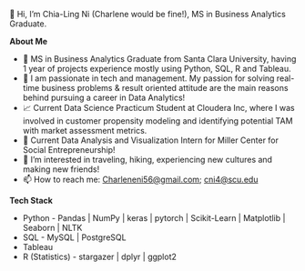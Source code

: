 👋 Hi, I’m Chia-Ling Ni (Charlene would be fine!), MS in Business Analytics Graduate. 



**About Me**
- 📖 MS in Business Analytics Graduate from Santa Clara University, having 1 year of projects experience mostly using Python, SQL, R and Tableau.
- 💞️ I am passionate in tech and management. My passion for solving real-time business problems & result oriented attitude are the main reasons behind pursuing a career in Data Analytics!
- 📈 Current Data Science Practicum Student at Cloudera Inc, where I was involved in customer propensity modeling and identifying potential TAM with market assessment metrics. 
- 💼 Current Data Analysis and Visualization Intern for Miller Center for Social Entrepreneurship!
- 👀 I’m interested in traveling, hiking, experiencing new cultures and making new friends!
- 📫 How to reach me: Charleneni56@gmail.com; cni4@scu.edu


**Tech Stack**
-  Python - Pandas | NumPy | keras | pytorch | Scikit-Learn | Matplotlib | Seaborn | NLTK
-  SQL - MySQL | PostgreSQL
-  Tableau
-  R (Statistics) - stargazer | dplyr | ggplot2


<!---
charleneni56/charleneni56 is a ✨ special ✨ repository because its `README.md` (this file) appears on your GitHub profile.
You can click the Preview link to take a look at your changes.
--->
